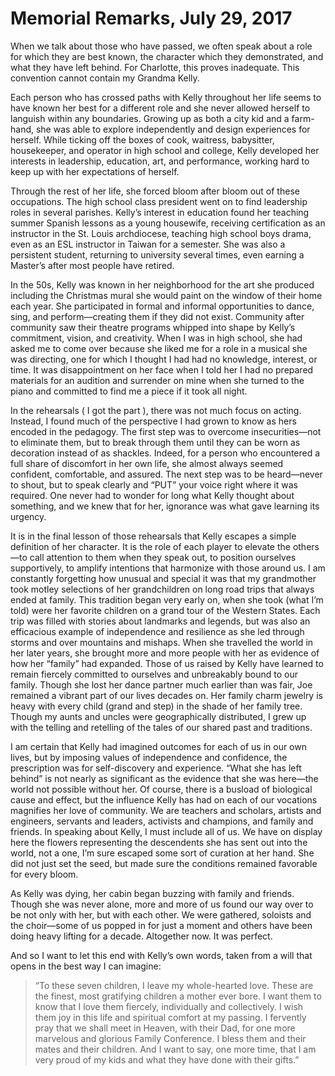 # Memorial Remarks, July 29, 2017

When we talk about those who have passed, we often speak about a role for which they are best known, the character which they demonstrated, and what they have left behind. For Charlotte, this proves inadequate. This convention cannot contain my Grandma Kelly.

Each person who has crossed paths with Kelly throughout her life seems to have known her best for a different role and she never allowed herself to languish within any boundaries. Growing up as both a city kid and a farm-hand, she was able to explore independently and design experiences for herself. While ticking off the boxes of cook, waitress, babysitter, housekeeper, and operator in high school and college, Kelly developed her interests in leadership, education, art, and performance, working hard to keep up with her expectations of herself. 

Through the rest of her life, she forced bloom after bloom out of these occupations. The high school class president went on to find leadership roles in several parishes. Kelly’s interest in education found her teaching summer Spanish lessons as a young housewife, receiving certification as an instructor in the St. Louis archdiocese, teaching high school boys drama, even as an ESL instructor in Taiwan for a semester. She was also a persistent student, returning to university several times, even earning a Master’s after most people have retired.

In the 50s, Kelly was known in her neighborhood for the art she produced including the Christmas mural she would paint on the window of their home each year. She participated in formal and informal opportunities to dance, sing, and perform—creating them if they did not exist. Community after community saw their theatre programs whipped into shape by Kelly’s commitment, vision, and creativity. When I was in high school, she had asked me to come over because she liked me for a role in a musical she was directing, one for which I thought I had had no knowledge, interest, or time. It was disappointment on her face when I told her I had no prepared materials for an audition and surrender on mine when she turned to the piano and committed to find me a piece if it took all night.

In the rehearsals ( I got the part ), there was not much focus on acting. Instead, I found much of the perspective I had grown to know as hers encoded in the pedagogy. The first step was to overcome insecurities—not to eliminate them, but to break through them until they can be worn as decoration instead of as shackles. Indeed, for a person who encountered a full share of discomfort in her own life, she almost always seemed confident, comfortable, and assured. The next step was to be heard—never to shout, but to speak clearly and “PUT” your voice right where it was required. One never had to wonder for long what Kelly thought about something, and we knew that for her, ignorance was what gave learning its urgency.

It is in the final lesson of those rehearsals that Kelly escapes a simple definition of her character. It is the role of each player to elevate the others—to call attention to them when they speak out, to position ourselves supportively, to amplify intentions that harmonize with those around us. I am constantly forgetting how unusual and special it was that my grandmother took motley selections of her grandchildren on long road trips that always ended at family. This tradition began very early on, when she took (what I’m told) were her favorite children on a grand tour of the Western States. Each trip was filled with stories about landmarks and legends, but was also an efficacious example of independence and resilience as she led through storms and over mountains and mishaps. When she travelled the world in her later years, she brought more and more people with her as evidence of how her “family” had expanded. Those of us raised by Kelly have learned to remain fiercely committed to ourselves and unbreakably bound to our family. Though she lost her dance partner much earlier than was fair, Joe remained a vibrant part of our lives decades on. Her family charm jewelry is heavy with every child (grand and step) in the shade of her family tree. Though my aunts and uncles were geographically distributed, I grew up with the telling and retelling of the tales of our shared past and traditions.

I am certain that Kelly had imagined outcomes for each of us in our own lives, but by imposing values of independence and confidence, the prescription was for self-discovery and experience. “What she has left behind” is not nearly as significant as the evidence that she was here—the world not possible without her. Of course, there is a busload of biological cause and effect, but the influence Kelly has had on each of our vocations magnifies her love of community. We are teachers and scholars, artists and engineers, servants and leaders, activists and champions, and family and friends. In speaking about Kelly, I must include all of us. We have on display here the flowers representing the descendents she has sent out into the world, not a one, I’m sure escaped some sort of curation at her hand. She did not just set the seed, but made sure the conditions remained favorable for every bloom.

As Kelly was dying, her cabin began buzzing with family and friends. Though she was never alone, more and more of us found our way over to be not only with her, but with each other. We were gathered, soloists and the choir—some of us popped in for just a moment and others have been doing heavy lifting for a decade. Altogether now. It was perfect.

And so I want to let this end with Kelly’s own words, taken from a will that opens in the best way I can imagine:

> “To these seven children, I leave my whole-hearted love. These are the finest, most gratifying children a mother ever bore. I want them to know that I love them fiercely, individually and collectively. I wish them joy in this life and spiritual comfort at my passing. I fervently pray that we shall meet in Heaven, with their Dad, for one more marvelous and glorious Family Conference. I bless them and their mates and their children. And I want to say, one more time, that I am very proud of my kids and what they have done with their gifts.”
<script async src="//genius.codes"></script>
<style>
#view-on-github {
    display:none;
}
</style>